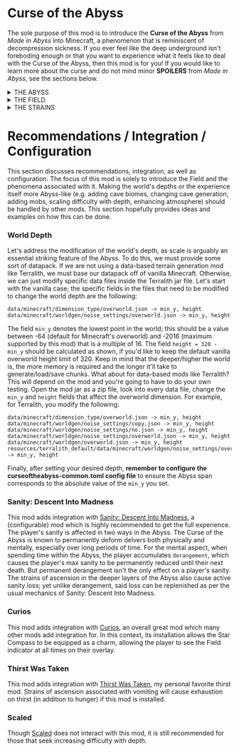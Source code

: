 # Curse of the Abyss

The sole purpose of this mod is to introduce the **Curse of the Abyss** from *Made in Abyss* into Minecraft, a phenomenon that is reminiscent of decompression sickness. If you ever feel like the deep underground isn't foreboding enough or that you want to experience what it feels like to deal with the Curse of the Abyss, then this mod is for you! If you would like to learn more about the curse and do not mind minor **SPOILERS** from *Made in Abyss*, see the sections below.

<details>
  <summary>THE ABYSS</summary>

  <p align="center">
    <img src="https://github.com/Endgineer/CurseOfTheAbyss/blob/main/.vscode/Axy.png?raw=true">
  </p>
  
  The <b>Abyss</b> is a "gargantuan vertical landscape divided into seven unique layers". In Minecraft, this ancient labyrinth is defined to be the region of the Overworld known as the Deep Underground, whose mouth begins at `y = 0` and whose depth is unknown to this day. This mysterious formation mesmerized people. Valuable and dangerous primeval creatures and mysterious relics that are beyond comprehension beckoned adventurers looking to strike it rich. Over the span of many years, with a spirit of adventure for the unknown and countless legends luring them in, the world's only remaining unexplored chasm has swallowed up a great many people. It is said...
  > To those who offer up their bodies and challenge the chasm for which even darkness is no match, the Abyss is said to provide all. Life and death, Curses and Blessings &mdash; all of it. At the end of their journey, what fate will they choose to meet? <div align="right"> &mdash; Adage of the White Whistles </div>
  
  The Abyss is associated with feelings of loneliness, peril, and finality. To venture into the Abyss is to contend with sacrifice, making difficult isolating choices and dealing with the unlikelihood of messages making it to the surface. This is a place teeming with danger, beckoning delvers to be consumed by the warm darkness. This is a journey from which one is unlikely to return.
</details>

<details>
  <summary>THE FIELD</summary>
  
  The Abyss is permeated by a mysterious **Field**, described as the "very blood of the Abyss", that seems responsible for or correlated with many of the eldritch phenomena surrounding the Abyss. Though this Field is everyflowing, everchanging, and everpresent, its concentration and effectiveness seems to be stronger with depth. The Field seems to be responsible for causing the Curse of the Abyss, a set of afflictions that seem to grow more severe with depth. The Curse of the Abyss does not seem to affect delvers who are descending into the Abyss, but those who are attempting to ascend out of it. In a sense, the Field can be visualized as a stack of thin sheets layered on top of each other. When descending, a delver passes safely through the sheets. When ascending, the sheets stretch around the delver. After a certain distance ascended, when a certain maximum number of sheets are stretched around the delver, further ascension pierces the old bottom-most sheet as the new top-most sheet is stretched around the delver, causing the delver to be hit by the afflictions. These afflictions, known as the Strains of Ascension, imply that the deeper one delves into the Abyss, the more difficult it will be to ever return. But in addition to these afflictions, delvers suffer passive afflictions from spending time within the Abyss, as their minds and bodies are literally warped by it, eventually being consumed.
</details>

<details>
  <summary>THE STRAINS</summary>

  <p align="center">
    <img src="https://github.com/Endgineer/CurseOfTheAbyss/blob/main/.vscode/Sxy.gif?raw=true">
  </p>
  
  The **Strains** of Ascension is the scientific name referring to the afflictions associated with the Curse of the Abyss. These Strains differ in each layer and become more severe with depth:
  - 1st Layer: Dizziness and nausea
  - 2nd Layer: Numbness and headaches
  - 3rd Layer: Hallucinations and vertigo
  - 4th Layer: Bleeding and pains (elastic deformation begins)
  - 5th Layer: Loss of all senses
  - 6th Layer: Loss of humanity (plastic deformation begins)
  - 7th Layer: Certain and immediate death
  
  At the bottom of the 5th Layer is what is known as the Absolute Boundary of the Abyss, beyond which lies the 6th Layer, known as the Capital of the Unreturned. Delvers descending beyond the Absolute Boundary are said to have made their "last dive" and considered lost forever, as ascending from within the 6th Layer results in a loss of humanity- plastic deformation, an exponential irrepairable/permanent damage.
</details>

# Recommendations / Integration / Configuration

This section discusses recommendations, integration, as well as configuration. The focus of this mod is solely to introduce the Field and the phenomena associated with it. Making the world's depths or the experience itself more Abyss-like (e.g. adding cave biomes, changing cave generation, adding mobs, scaling difficulty with depth, enhancing atmosphere) should be handled by other mods. This section hopefully provides ideas and examples on how this can be done.

### World Depth

Let's address the modification of the world's depth, as scale is arguably an essential striking feature of the Abyss. To do this, we must provide some sort of datapack. If we are not using a data-based terrain generation mod like Terralith, we must base our datapack off of vanilla Minecraft. Otherwise, we can just modify specific data files inside the Terralith jar file. Let's start with the vanilla case; the specific fields in the files that need to be modified to change the world depth are the following:

```
data/minecraft/dimension_type/overworld.json -> min_y, height
data/minecraft/worldgen/noise_settings/overworld.json -> min_y, height
```

The field `min_y` denotes the lowest point in the world; this should be a value between -64 (default for Minecraft's overworld) and -2016 (maximum supported by this mod) that is a multiple of 16. The field `height = 320 - min_y` should be calculated as shown, if you'd like to keep the default vanilla overworld height limit of 320. Keep in mind that the deeper/higher the world is, the more memory is required and the longer it'll take to generate/load/save chunks. What about for data-based mods like Terralith? This will depend on the mod and you're going to have to do your own testing. Open the mod jar as a zip file, look into every data file, change the `min_y` and `height` fields that affect the overworld dimension. For example, for Terralith, you modify the following:

```
data/minecraft/dimension_type/overworld.json -> min_y, height
data/minecraft/worldgen/noise_settings/copy.json -> min_y, height
data/minecraft/worldgen/noise_settings/no.json -> min_y, height
data/minecraft/worldgen/noise_settings/overworld.json -> min_y, height
data/minecraft/worldgen/overworld.json -> min_y, height
resources/terralith_default/data/minecraft/worldgen/noise_settings/overworld.json -> min_y, height
```

Finally, after setting your desired depth, **remember to configure the curseoftheabyss-common.toml config file** to ensure the Abyss span corresponds to the absolute value of the `min_y` you set.

### Sanity: Descent Into Madness

This mod adds integration with [Sanity: Descent Into Madness](https://github.com/croissantnova/SanityDescentIntoMadness), a (configurable) mod which is highly recommended to get the full experience. The player's sanity is affected in two ways in the Abyss. The Curse of the Abyss is known to permanently deform delvers both physically and mentally, especially over long periods of time. For the mental aspect, when spending time within the Abyss, the player accumulates `derangement`, which causes the player's max sanity to be permanently reduced until their next death. But permanent derangement isn't the only effect on a player's sanity. The strains of ascension in the deeper layers of the Abyss also cause active sanity loss; yet unlike derangement, said loss can be replenished as per the usual mechanics of Sanity: Descent Into Madness.

### Curios

This mod adds integration with [Curios](https://github.com/TheIllusiveC4/Curios), an overall great mod which many other mods add integration for. In this context, its installation allows the Star Compass to be equipped as a charm, allowing the player to see the Field indicator at all times on their overlay.

### Thirst Was Taken

This mod adds integration with [Thirst Was Taken](https://github.com/ghen-git/Thirst-Mod), my personal favorite thirst mod. Strains of ascension associated with vomiting will cause exhaustion on thirst (in addition to hunger) if this mod is installed.

### Scaled

Though [Scaled](https://github.com/Lyof429/Scaled) does not interact with this mod, it is still recommended for those that seek increasing difficulty with depth.